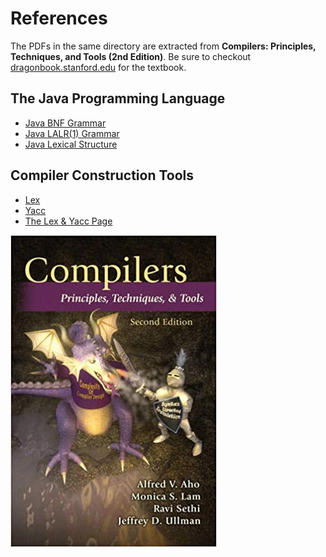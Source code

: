 # References
The PDFs in the same directory are extracted from **Compilers: Principles, Techniques, and Tools (2nd Edition)**. Be sure to checkout [dragonbook.stanford.edu](http://dragonbook.stanford.edu) for the textbook.

## The Java Programming Language

- [Java BNF Grammar](https://cs.au.dk/~amoeller/RegAut/JavaBNF.html)
- [Java LALR(1) Grammar](http://titanium.cs.berkeley.edu/doc/java-langspec-1.0/19.doc.html)
- [Java Lexical Structure](http://titanium.cs.berkeley.edu/doc/java-langspec-1.0/3.doc.html)

## Compiler Construction Tools

- [Lex](./Lex.pdf)
- [Yacc](./Yacc.pdf)
- [The Lex & Yacc Page](http://dinosaur.compilertools.net)

![](./textbook-cover.jpg)
